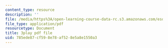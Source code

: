 ```yaml
---
content_type: resource
description: ''
file: /media/https%3A/open-learning-course-data-rc.s3.amazonaws.com/esd-290-special-topics-in-supply-chain-management-spring-2005/785ede87cf598e78af528e5a8e1550a3_pqdN-zGWkfY.pdf
file_type: application/pdf
resourcetype: Document
title: 3play pdf file
uid: 785ede87-cf59-8e78-af52-8e5a8e1550a3
---
```

